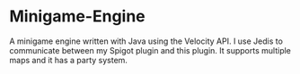 # Minigame-Engine
A minigame engine written with Java using the Velocity API. I use Jedis to communicate between my Spigot plugin and this plugin. It supports multiple maps and it has a party system.
